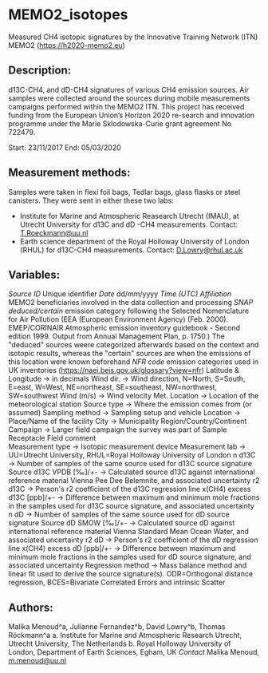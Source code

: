 # MEMO2_isotopes
Measured CH4 isotopic signatures by the Innovative Training Network (ITN) MEMO2 (https://h2020-memo2.eu)

Description:
---------------------
d13C-CH4, and dD-CH4 signatures of various CH4 emission sources. Air samples were collected around the sources during mobile measurements campaigns performed within the MEMO2 ITN. This project has received funding from the European Union’s Horizon 2020 re-search and innovation programme under the Marie Sklodowska-Curie grant agreement No 722479.

Start: 23/11/2017 
End: 05/03/2020

Measurement methods:
---------------------
Samples were taken in flexi foil bags, Tedlar bags, glass flasks or steel canisters. They were sent in either these two labs:
- Institute for Marine and Atmospheric Reasearch Utrecht (IMAU), at Utrecht University for d13C and dD -CH4 measurements. Contact: T.Roeckmann@uu.nl
- Earth science department of the Royal Holloway University of London (RHUL) for d13C-CH4 measurements. Contact: D.Lowry@rhul.ac.uk

Variables:
---------------------
*Source ID* Unique identifier
*Date* dd/mm/yyyy
*Time (UTC)*
*Affiliation* MEMO2 beneficiaries involved in the data collection and processing
*SNAP deduced/certain* emission category following the Selected Nomenclature for Air Pollution (EEA (European Environment Agency) (Feb. 2000). EMEP/CORINAIR Atmospheric emission inventory guidebook - Second edition 1999. Output from Annual Management Plan, p. 1750.) The "deduced" sources weere categorized afterwards based on the context and isotopic results, whereas the "certain" sources are when the emissions of this location were known beforehand
*NFR code* emission categories used in UK inventories (https://naei.beis.gov.uk/glossary?view=nfr)
Latitude & Longitude -> in decimals
Wind dir.	-> Wind direction, N=North, S=South, E=east, W=West, NE=northeast, SE=southeast, NW=northwest, SW=southwest
Wind (m/s) -> Wind velocity
Met. Location	-> Location of the meteorological station
Source type	-> Where the emission comes from (or assumed)
Sampling method	-> Sampling setup and vehicle
Location	-> Place/Name of the facility
City	-> Municipality
Region/Country/Continent	
Campaign -> Larger field campaign the survey was part of
Sample Receptacle
Field comment	
Measurement type	-> Isotopic measurement device
Measurement lab -> UU=Utrecht University, RHUL=Royal Holloway University of London
n d13C -> Number of samples of the same source used for d13C source signature
Source d13C VPDB [‰]/+-	-> Calculated source d13C against international reference material Vienna Pee Dee Belemnite, and associated uncertainty
r2 d13C	-> Person's r2 coefficient of the d13C regression line
x(CH4) excess d13C [ppb]/+-	-> Difference between maximum and minimum mole fractions in the samples used for d13C source signature, and associated uncertainty
n dD -> Number of samples of the same source used for dD source signature
Source dD SMOW [‰]/+-	-> Calculated source dD against international reference material Vienna Standard Mean Ocean Water, and associated uncertainty
r2 dD	-> Person's r2 coefficient of the dD regression line
x(CH4) excess dD [ppb]/+-	-> Difference between maximum and minimum mole fractions in the samples used for dD source signature, and associated uncertainty
Regression method -> Mass balance method and linear fit used to derive the source signature(s). ODR=Orthogonal distance regression, BCES=Bivariate Correlated Errors and intrinsic Scatter

Authors:
---------------------
Malika Menoud^a, Julianne Fernandez^b, David Lowry^b, Thomas Röckmann^a
a. Institute for Marine and Atmospheric Research Utrecht, Utrecht University, The Netherlands
b. Royal Holloway University of London, Department of Earth Sciences, Egham, UK
_Contact_ Malika Menoud, m.menoud@uu.nl
